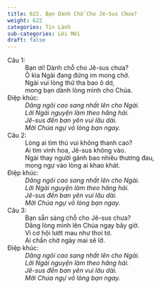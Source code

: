```yaml
---
title: 622. Bạn Dành Chỗ Cho Jê-Sus Chưa?
weight: 622
categories: Tin Lành
sub-categories: Lời Mời
draft: false
---
```

<dl><dt>Câu 1:</dt><dd data-verse="1">Bạn ơi! Dành chỗ cho Jê-sus chưa? <br/>Ô kìa Ngài đang đứng im mong chờ. <br/>Ngài vui lòng thứ tha bao ô dơ, <br/>mong bạn dành lòng mình cho Chúa. </dd><dt>Điệp khúc:</dt><dd data-chorus="1"><em>Dâng ngôi cao sang nhất lên cho Ngài. <br/>Lời Ngài nguyện làm theo hăng hái. <br/>Jê-sus đến ban yên vui lâu dài. <br/>Mời Chúa ngự vô lòng bạn ngay. </em></dd><dt>Câu 2:</dt><dd data-verse="2">Lòng ai tìm thú vui không thanh cao? <br/>Ai tìm vinh hoa, Jê-sus không vào. <br/>Ngài thay người gánh bao nhiêu thương đau, <br/>mong ngự vào lòng ai khao khát. </dd><dt>Điệp khúc:</dt><dd data-chorus="1"><em>Dâng ngôi cao sang nhất lên cho Ngài. <br/>Lời Ngài nguyện làm theo hăng hái. <br/>Jê-sus đến ban yên vui lâu dài. <br/>Mời Chúa ngự vô lòng bạn ngay. </em></dd><dt>Câu 3:</dt><dd data-verse="3">Bạn sẵn sàng chỗ cho Jê-sus chưa? <br/>Dâng lòng mình lên Chúa ngay bây giờ. <br/>Vì cơ hội lướt mau như thoi tơ. <br/>Ai chần chờ ngày mai sẽ lỡ. </dd><dt>Điệp khúc:</dt><dd data-chorus="1"><em>Dâng ngôi cao sang nhất lên cho Ngài. <br/>Lời Ngài nguyện làm theo hăng hái. <br/>Jê-sus đến ban yên vui lâu dài. <br/>Mời Chúa ngự vô lòng bạn ngay. </em></dd></dl>
